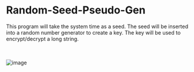 # Random-Seed-Pseudo-Gen


This program will take the system time as a seed. The seed will be inserted into a random number generator to create a key. 
The key will be used to encrypt/decrypt a long string. 
<br   />
<br   />
<br   />



![image](https://user-images.githubusercontent.com/114198365/194779575-0c65f071-e2cb-4a23-8c11-3097bc3b42b9.png)

